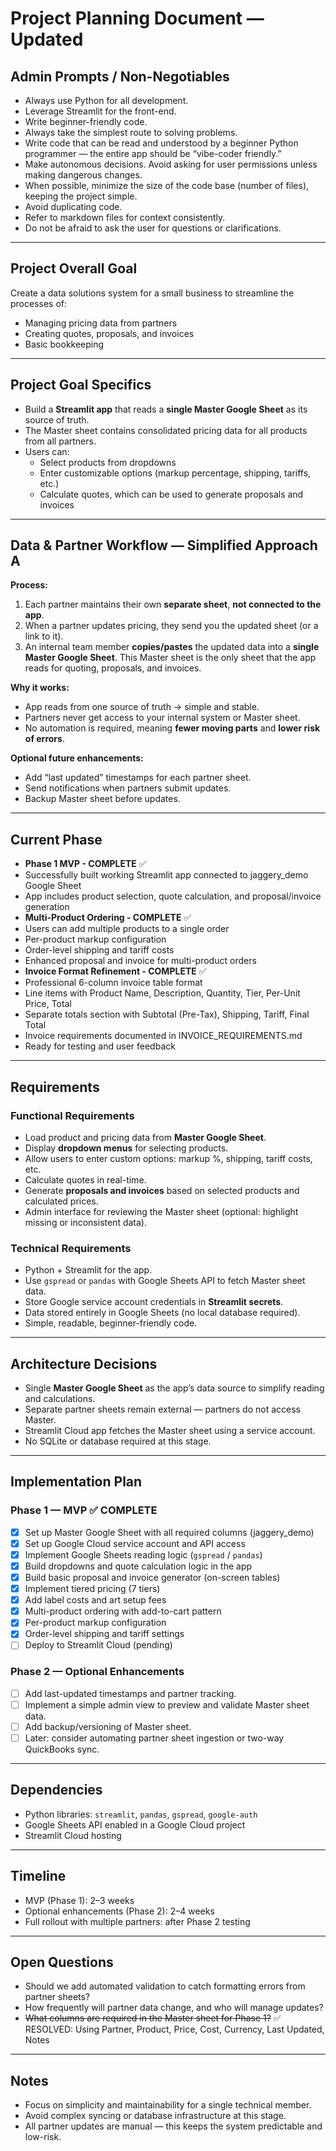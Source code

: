 # Project Planning Document — Updated

## Admin Prompts / Non-Negotiables
- Always use Python for all development.  
- Leverage Streamlit for the front-end.  
- Write beginner-friendly code.  
- Always take the simplest route to solving problems.  
- Write code that can be read and understood by a beginner Python programmer — the entire app should be “vibe-coder friendly.”  
- Make autonomous decisions. Avoid asking for user permissions unless making dangerous changes.  
- When possible, minimize the size of the code base (number of files), keeping the project simple.  
- Avoid duplicating code.  
- Refer to markdown files for context consistently.  
- Do not be afraid to ask the user for questions or clarifications.  

---

## Project Overall Goal
Create a data solutions system for a small business to streamline the processes of:  
- Managing pricing data from partners  
- Creating quotes, proposals, and invoices  
- Basic bookkeeping  

---

## Project Goal Specifics
- Build a **Streamlit app** that reads a **single Master Google Sheet** as its source of truth.  
- The Master sheet contains consolidated pricing data for all products from all partners.  
- Users can:  
  - Select products from dropdowns  
  - Enter customizable options (markup percentage, shipping, tariffs, etc.)  
  - Calculate quotes, which can be used to generate proposals and invoices  

---

## Data & Partner Workflow — Simplified Approach A
**Process:**  
1. Each partner maintains their own **separate sheet**, **not connected to the app**.  
2. When a partner updates pricing, they send you the updated sheet (or a link to it).  
3. An internal team member **copies/pastes** the updated data into a **single Master Google Sheet**. This Master sheet is the only sheet that the app reads for quoting, proposals, and invoices.  

**Why it works:**  
- App reads from one source of truth → simple and stable.  
- Partners never get access to your internal system or Master sheet.  
- No automation is required, meaning **fewer moving parts** and **lower risk of errors**.  

**Optional future enhancements:**  
- Add “last updated” timestamps for each partner sheet.  
- Send notifications when partners submit updates.  
- Backup Master sheet before updates.  

---

## Current Phase
- **Phase 1 MVP - COMPLETE** ✅
- Successfully built working Streamlit app connected to jaggery_demo Google Sheet
- App includes product selection, quote calculation, and proposal/invoice generation
- **Multi-Product Ordering - COMPLETE** ✅
- Users can add multiple products to a single order
- Per-product markup configuration
- Order-level shipping and tariff costs
- Enhanced proposal and invoice for multi-product orders
- **Invoice Format Refinement - COMPLETE** ✅
- Professional 6-column invoice table format
- Line items with Product Name, Description, Quantity, Tier, Per-Unit Price, Total
- Separate totals section with Subtotal (Pre-Tax), Shipping, Tariff, Final Total
- Invoice requirements documented in INVOICE_REQUIREMENTS.md
- Ready for testing and user feedback  

---

## Requirements

### Functional Requirements
- Load product and pricing data from **Master Google Sheet**.  
- Display **dropdown menus** for selecting products.  
- Allow users to enter custom options: markup %, shipping, tariff costs, etc.  
- Calculate quotes in real-time.  
- Generate **proposals and invoices** based on selected products and calculated prices.  
- Admin interface for reviewing the Master sheet (optional: highlight missing or inconsistent data).  

### Technical Requirements
- Python + Streamlit for the app.  
- Use `gspread` or `pandas` with Google Sheets API to fetch Master sheet data.  
- Store Google service account credentials in **Streamlit secrets**.  
- Data stored entirely in Google Sheets (no local database required).  
- Simple, readable, beginner-friendly code.  

---

## Architecture Decisions
- Single **Master Google Sheet** as the app’s data source to simplify reading and calculations.  
- Separate partner sheets remain external — partners do not access Master.  
- Streamlit Cloud app fetches the Master sheet using a service account.  
- No SQLite or database required at this stage.  

---

## Implementation Plan

### Phase 1 — MVP ✅ COMPLETE
- [x] Set up Master Google Sheet with all required columns (jaggery_demo)
- [x] Set up Google Cloud service account and API access
- [x] Implement Google Sheets reading logic (`gspread` / `pandas`)
- [x] Build dropdowns and quote calculation logic in the app
- [x] Build basic proposal and invoice generator (on-screen tables)
- [x] Implement tiered pricing (7 tiers)
- [x] Add label costs and art setup fees
- [x] Multi-product ordering with add-to-cart pattern
- [x] Per-product markup configuration
- [x] Order-level shipping and tariff settings
- [ ] Deploy to Streamlit Cloud (pending)  

### Phase 2 — Optional Enhancements
- [ ] Add last-updated timestamps and partner tracking.  
- [ ] Implement a simple admin view to preview and validate Master sheet data.  
- [ ] Add backup/versioning of Master sheet.  
- [ ] Later: consider automating partner sheet ingestion or two-way QuickBooks sync.  

---

## Dependencies
- Python libraries: `streamlit`, `pandas`, `gspread`, `google-auth`  
- Google Sheets API enabled in a Google Cloud project  
- Streamlit Cloud hosting  

---

## Timeline
- MVP (Phase 1): 2–3 weeks  
- Optional enhancements (Phase 2): 2–4 weeks  
- Full rollout with multiple partners: after Phase 2 testing  

---

## Open Questions
- Should we add automated validation to catch formatting errors from partner sheets?
- How frequently will partner data change, and who will manage updates?
- ~~What columns are required in the Master sheet for Phase 1?~~ ✅ RESOLVED: Using Partner, Product, Price, Cost, Currency, Last Updated, Notes  

---

## Notes
- Focus on simplicity and maintainability for a single technical member.  
- Avoid complex syncing or database infrastructure at this stage.  
- All partner updates are manual — this keeps the system predictable and low-risk.
